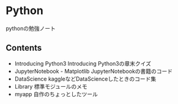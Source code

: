 # Python 
pythonの勉強ノート 

## Contents 
- Introducing Python3 
Introducing Python3の章末クイズ 
- JupyterNotebook - Matplotlib 
JupyterNotebookの書籍のコード 
- DataScience 
kaggleなどDataScienceしたときのコード集 
- Library 
標準モジュールのメモ 
- myapp 
自作のちょっとしたツール 
